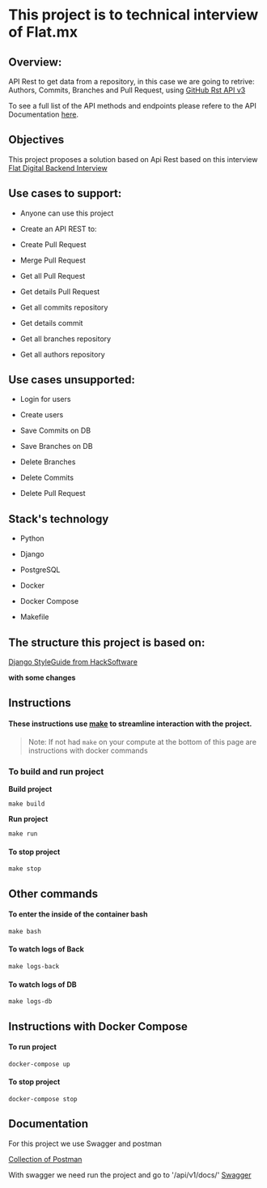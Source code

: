 # This project is to technical interview of Flat.mx


## Overview:

API Rest to get data from a repository, in this case we are going to retrive: Authors, Commits, Branches and Pull Request, using [GitHub Rst API v3](https://docs.github.com/en/rest)


To see a full list of the API methods and endpoints please refere to the API Documentation [here](https://github.com/RoodrigoRoot/flat-backend-test/blob/main/docs/api_documentation.md).

## Objectives

This project proposes a solution based on Api Rest based on this interview [Flat Digital Backend Interview](https://github.com/FlatDigital/backend-gitwrap-test)


## Use cases to support:

- Anyone can use this project

- Create an API REST to:

- Create Pull Request

- Merge Pull Request

- Get all Pull Request

- Get details Pull Request

- Get all commits repository

- Get details commit

- Get all branches repository

- Get all authors repository


## Use cases unsupported:

- Login for users

- Create users

- Save Commits on DB

- Save Branches on DB

- Delete Branches

- Delete Commits

- Delete Pull Request


## Stack's technology

- Python

- Django

- PostgreSQL

- Docker

- Docker Compose

- Makefile


## The structure this project is based on:

[Django StyleGuide from HackSoftware](https://github.com/HackSoftware/Django-Styleguide)

**with some changes**


## Instructions

#### These instructions use [make](https://es.wikipedia.org/wiki/Make) to streamline interaction with the project.

> Note: If not had `make` on your compute at the bottom of this page are instructions with docker commands


### To build and run project

**Build project**

`make build`


**Run project**

`make run`


#### To stop project

`make stop`


## Other commands

#### To enter the inside of the container bash

`make bash`


#### To watch logs of Back

`make logs-back`


#### To watch logs of DB

`make logs-db`


## Instructions with Docker Compose

#### To run project

`docker-compose up`


#### To stop project

`docker-compose stop`


## Documentation

For this project we use Swagger and postman

[Collection of Postman](https://drive.google.com/file/d/1lCvnCTeXM9iQMwOxkzadjMJ6ULd1UDne/view?usp=sharing)

With swagger we need run the project and go to '/api/v1/docs/'
[Swagger](http://localhost:8000/api/v1/docs/)
